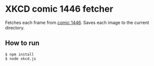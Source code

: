 XKCD comic 1446 fetcher
=======================

Fetches each frame from [comic 1446](http://xkcd.com/1446). Saves each
image to the current directory.

How to run
----------
```
$ npm install
$ node xkcd.js
```
